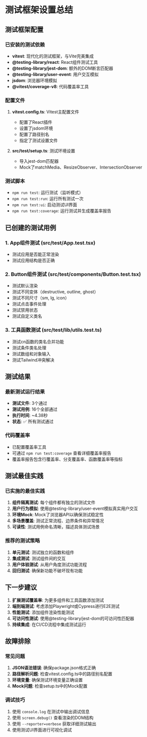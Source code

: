 # 测试框架设置总结

## 测试框架配置

### 已安装的测试依赖
- **vitest**: 现代化的测试框架，与Vite完美集成
- **@testing-library/react**: React组件测试工具
- **@testing-library/jest-dom**: 额外的DOM断言匹配器
- **@testing-library/user-event**: 用户交互模拟
- **jsdom**: 浏览器环境模拟
- **@vitest/coverage-v8**: 代码覆盖率工具

### 配置文件
1. **vitest.config.ts**: Vitest主配置文件
   - 配置了React插件
   - 设置了jsdom环境
   - 配置了路径别名
   - 指定了测试设置文件

2. **src/test/setup.ts**: 测试环境设置
   - 导入jest-dom匹配器
   - Mock了matchMedia、ResizeObserver、IntersectionObserver

### 测试脚本
- `npm run test`: 运行测试（监听模式）
- `npm run test:run`: 运行所有测试一次
- `npm run test:ui`: 启动测试UI界面
- `npm run test:coverage`: 运行测试并生成覆盖率报告

## 已创建的测试用例

### 1. App组件测试 (src/test/App.test.tsx)
- 测试应用是否能正常渲染
- 测试应用结构是否正确

### 2. Button组件测试 (src/test/components/Button.test.tsx)
- 测试默认渲染
- 测试不同变体（destructive, outline, ghost）
- 测试不同尺寸（sm, lg, icon）
- 测试点击事件处理
- 测试禁用状态
- 测试自定义类名

### 3. 工具函数测试 (src/test/lib/utils.test.ts)
- 测试cn函数的类名合并功能
- 测试条件类名处理
- 测试数组和对象输入
- 测试Tailwind冲突解决

## 测试结果

### 最新测试运行结果
- **测试文件**: 3个通过
- **测试用例**: 16个全部通过
- **执行时间**: ~4.38秒
- **状态**: ✅ 所有测试通过

### 代码覆盖率
- 已配置覆盖率工具
- 可通过 `npm run test:coverage` 查看详细覆盖率报告
- 覆盖率报告包含行覆盖率、分支覆盖率、函数覆盖率等指标

## 测试最佳实践

### 已实施的最佳实践
1. **组件隔离测试**: 每个组件都有独立的测试文件
2. **用户行为模拟**: 使用@testing-library/user-event模拟真实用户交互
3. **环境Mock**: Mock了浏览器API以确保测试稳定性
4. **多场景覆盖**: 测试正常流程、边界条件和异常情况
5. **可读性**: 测试用例命名清晰，描述具体测试场景

### 推荐的测试策略
1. **单元测试**: 测试独立的函数和组件
2. **集成测试**: 测试组件间的交互
3. **用户体验测试**: 从用户角度测试功能流程
4. **回归测试**: 确保新功能不破坏现有功能

## 下一步建议

1. **扩展测试覆盖率**: 为更多组件和工具函数添加测试
2. **端到端测试**: 考虑添加Playwright或Cypress进行E2E测试
3. **性能测试**: 添加组件渲染性能测试
4. **可访问性测试**: 使用@testing-library/jest-dom的可访问性匹配器
5. **持续集成**: 在CI/CD流程中集成测试运行

## 故障排除

### 常见问题
1. **JSON语法错误**: 确保package.json格式正确
2. **路径解析问题**: 检查vitest.config.ts中的路径别名配置
3. **环境变量**: 确保测试环境变量正确设置
4. **Mock问题**: 检查setup.ts中的Mock配置

### 调试技巧
1. 使用 `console.log` 在测试中输出调试信息
2. 使用 `screen.debug()` 查看渲染的DOM结构
3. 使用 `--reporter=verbose` 获取详细测试输出
4. 使用测试UI界面进行可视化调试